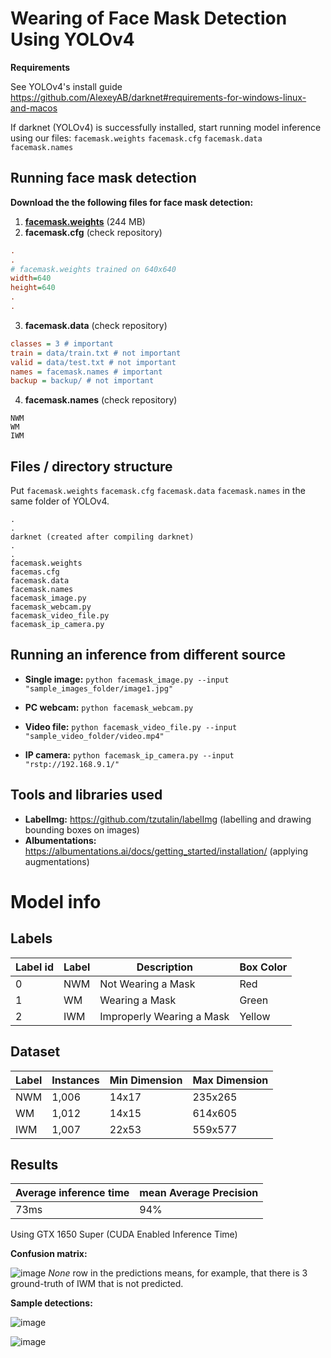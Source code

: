 # Wearing of Face Mask Detection Using YOLOv4
**Requirements**

See YOLOv4's install guide https://github.com/AlexeyAB/darknet#requirements-for-windows-linux-and-macos

If darknet (YOLOv4) is successfully installed, start running model inference using our files:
`facemask.weights` `facemask.cfg` `facemask.data` `facemask.names`

## Running face mask detection
**Download the the following files for face mask detection:**
1. **[facemask.weights](https://github.com/lpfacun/facemask-detection-yolov4/releases/download/model/facemask.weights)** (244 MB)
2. **facemask.cfg** (check repository)
```ini
.
.
# facemask.weights trained on 640x640
width=640
height=640 
.
.
```
3. **facemask.data** (check repository)
```ini
classes = 3 # important
train = data/train.txt # not important
valid = data/test.txt # not important
names = facemask.names # important
backup = backup/ # not important
```
4. **facemask.names** (check repository)
```
NWM
WM
IWM
```

## Files / directory structure
Put `facemask.weights` `facemask.cfg` `facemask.data` `facemask.names` in the same folder of YOLOv4. 
```
.
.
darknet (created after compiling darknet)
.
.
facemask.weights
facemas.cfg
facemask.data
facemask.names
facemask_image.py
facemask_webcam.py
facemask_video_file.py
facemask_ip_camera.py
```

## Running an inference from different source

- **Single image:** `python facemask_image.py --input "sample_images_folder/image1.jpg"` 

- **PC webcam:** `python facemask_webcam.py`

- **Video file:** `python facemask_video_file.py --input "sample_video_folder/video.mp4"` 

- **IP camera:** `python facemask_ip_camera.py --input "rstp://192.168.9.1/"`
 

## Tools and libraries used
- **LabelImg:** https://github.com/tzutalin/labelImg (labelling and drawing bounding boxes on images)
- **Albumentations:** https://albumentations.ai/docs/getting_started/installation/ (applying augmentations)

 # Model info
 ## Labels
| Label id | Label | Description | Box Color |
| --- | --- | --- | --- |
| 0 | NWM | Not Wearing a Mask | Red |
| 1 | WM  | Wearing a Mask | Green |
| 2 | IWM | Improperly Wearing a Mask | Yellow |

## Dataset
| Label | Instances | Min Dimension | Max Dimension |
| --- | --- | --- | --- |
| NWM | 1,006 | 14x17 | 235x265 |
| WM  | 1,012 | 14x15 | 614x605 |
| IWM | 1,007 | 22x53 | 559x577 |

## Results

| Average inference time | mean Average Precision |
| --- | --- |
| 73ms | 94% |
Using GTX 1650 Super (CUDA Enabled Inference Time)

**Confusion matrix:**

![image](https://user-images.githubusercontent.com/58874676/136065222-68d93f5c-cb35-4e51-b2cb-e9ea9e53bc8e.png)
*None* row in the predictions means, for example, that there is 3 ground-truth of IWM that is not predicted.

**Sample detections:**

![image](https://user-images.githubusercontent.com/58874676/136065117-9915b76b-826f-4ade-8def-1853ef84bd24.png)

![image](https://user-images.githubusercontent.com/58874676/136065261-19a2b070-9023-47ab-9aec-9c82a55c51f4.png)

